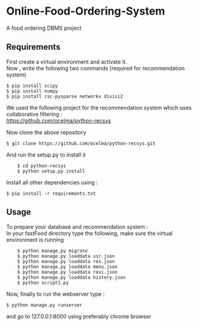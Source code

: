 # Online-Food-Ordering-System
A food ordering DBMS project

## Requirements

First create a virtual environment and activate it.  
Now , write the following two commands (required for recommendation system)  
```	
$ pip install scipy  	
$ pip install numpy  	
$ pip install csc-pysparse networkx divisi2  
```
	
We used the following project for the recommendation system which uses collaborative filtering :  
https://github.com/ocelma/python-recsys  

Now clone the above repository  
```	
$ git clone https://github.com/ocelma/python-recsys.git  
```
And run the setup.py to install it
```
	$ cd python-recsys  
	$ python setup.py install  
```
Install all other dependencies using :  
```
$ pip install -r requirements.txt  
```
## Usage

To prepare your database and recommendation system :  
In your fastFood directory type the following, make sure the virtual environment is running  
```	
	$ python manage.py migrate  
	$ python manage.py loaddata usr.json  
	$ python manage.py loaddata res.json  
	$ python manage.py loaddata menu.json  
	$ python manage.py loaddata revi.json  
	$ python manage.py loaddata history.json  
	$ python script1.py   
```
Now, finally to run the webserver type :  
```	
$ python manage.py runserver   
```
and go to 127.0.0.1:8000 using preferably chrome browser
